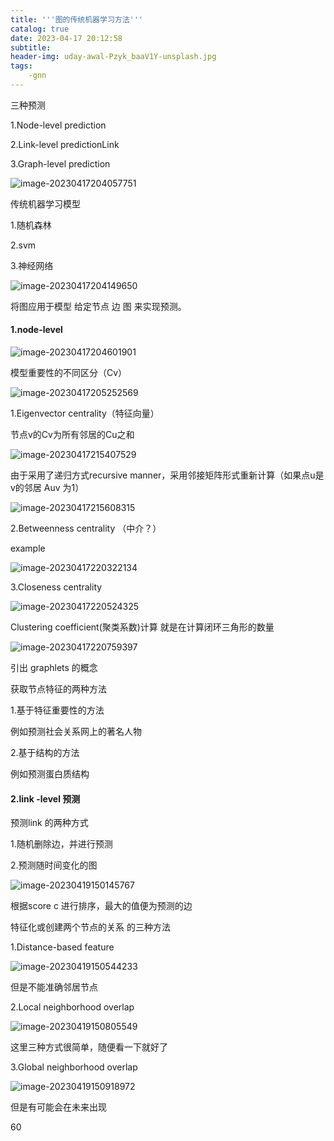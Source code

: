 ```yaml
---
title: '''图的传统机器学习方法'''
catalog: true
date: 2023-04-17 20:12:58
subtitle:
header-img: uday-awal-Pzyk_baaV1Y-unsplash.jpg
tags:
    -gnn 
---
```


三种预测

1.Node-level prediction

2.Link-level predictionLink

3.Graph-level prediction

![image-20230417204057751](../img/图的传统机器学习方法/image-20230417204057751.png)

传统机器学习模型

1.随机森林

2.svm

3.神经网络

![image-20230417204149650](../img/图的传统机器学习方法/image-20230417204149650.png)

将图应用于模型 给定节点 边 图 来实现预测。

#### 1.node-level

![image-20230417204601901](../img/图的传统机器学习方法/image-20230417204601901.png)

模型重要性的不同区分（Cv）

![image-20230417205252569](../img/图的传统机器学习方法/image-20230417205252569.png)

1.Eigenvector centrality（特征向量）

节点v的Cv为所有邻居的Cu之和

![image-20230417215407529](../img/图的传统机器学习方法/image-20230417215407529.png)

由于采用了递归方式recursive manner，采用邻接矩阵形式重新计算（如果点u是v的邻居 Auv 为1）

![image-20230417215608315](../img/图的传统机器学习方法/image-20230417215608315.png)

2.Betweenness centrality （中介？）

example

![image-20230417220322134](../img/图的传统机器学习方法/image-20230417220322134.png)

3.Closeness centrality

![image-20230417220524325](../img/图的传统机器学习方法/image-20230417220524325.png)

Clustering coefficient(聚类系数)计算  就是在计算闭环三角形的数量

![image-20230417220759397](../img/图的传统机器学习方法/image-20230417220759397.png)

引出 graphlets 的概念

获取节点特征的两种方法

1.基于特征重要性的方法  

例如预测社会关系网上的著名人物

2.基于结构的方法

例如预测蛋白质结构



#### 2.link -level  预测

预测link 的两种方式

1.随机删除边，并进行预测

2.预测随时间变化的图

![image-20230419150145767](../img/图的传统机器学习方法/image-20230419150145767.png)

根据score c 进行排序，最大的值便为预测的边

特征化或创建两个节点的关系 的三种方法

1.Distance-based feature

![image-20230419150544233](../img/图的传统机器学习方法/image-20230419150544233.png)

但是不能准确邻居节点

2.Local neighborhood overlap

![image-20230419150805549](../img/图的传统机器学习方法/image-20230419150805549.png)

这里三种方式很简单，随便看一下就好了

3.Global neighborhood overlap

![image-20230419150918972](../img/图的传统机器学习方法/image-20230419150918972.png)

但是有可能会在未来出现

60
